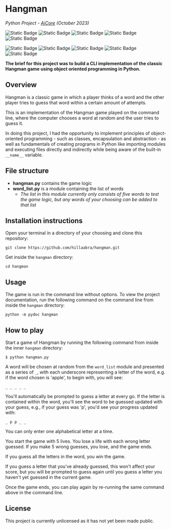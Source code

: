 # Hangman

*Python Project - [AiCore](https://www.theaicore.com/) (October 2023)*


![Static Badge](https://img.shields.io/badge/Skills%20%26%20Knowledge-A8B78B) ![Static Badge](https://img.shields.io/badge/Object%20oriented%20programming-8A2BE2) ![Static Badge](https://img.shields.io/badge/User%20input-8A2BE2) ![Static Badge](https://img.shields.io/badge/Error%20handling-8A2BE2) ![Static Badge](https://img.shields.io/badge/Documentation-8A2BE2)

![Static Badge](https://img.shields.io/badge/Languages,%20Tools%20%26%20Libraries-A8B78B)  ![Static Badge](https://img.shields.io/badge/Python-8A2BE2) ![Static Badge](https://img.shields.io/badge/Command%20line-8A2BE2) ![Static Badge](https://img.shields.io/badge/Git-8A2BE2) ![Static Badge](https://img.shields.io/badge/GitHub-8A2BE2)

**The brief for this project was to build a CLI implementation of the classic Hangman game using object oriented programming in Python.**

## Overview

Hangman is a classic game in which a player thinks of a word and the other player tries to guess that word within a certain amount of attempts.

This is an implementation of the Hangman game played on the command line, where the computer chooses a word at random and the user tries to guess it.

In doing this project, I had the opportunity to implement principles of object-oriented programming - such as classes, encapsulation and abstraction - as well as fundamentals of creating programs in Python like importing modules and executing files directly and indirectly while being aware of the built-in `__name__` variable.

## File structure
- **hangman.py** contains the game logic
- **word_list.py** is a module containing the list of words
  - *The list in this module currently only consists of five words to test the game logic, but any words of your choosing can be added to that list*

## Installation instructions

Open your terminal in a directory of your choosing and clone this repository:

```
git clone https://github.com/hillaabra/hangman.git
```
Get inside the `hangman` directory:
```
cd hangman
```

## Usage

The game is run in the command line without options. To view the project documentation, run the following command on the command line from inside the `hangman` directory:

```
python -m pydoc hangman
```

## How to play

Start a game of Hangman by running the following command from inside the inner `hangman` directory:
```
$ python hangman.py
```

A word will be chosen at random from the `word_list` module and presented as a series of `_`, with each underscore representing a letter of the word, e.g. if the word chosen is 'apple', to begin with, you will see:
```
_ _ _ _ _
```

You'll automatically be prompted to guess a letter at every go. If the letter is contained within the word, you'll see the word to be guessed updated with your guess, e.g., if your guess was 'p', you'd see your progress updated with:
```
_ p p _ _
```

You can only enter one alphabetical letter at a time.

You start the game with 5 lives. You lose a life with each wrong letter guessed. If you make 5 wrong guesses, you lose, and the game ends.

If you guess all the letters in the word, you win the game.

If you guess a letter that you've already guessed, this won't affect your score, but you will be prompted to guess again until you guess a letter you haven't yet guessed in the current game.

Once the game ends, you can play again by re-running the same command above in the command line.


## License

This project is currently unlicensed as it has not yet been made public.